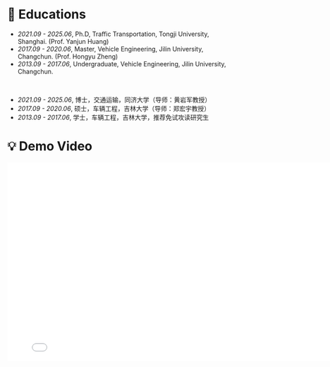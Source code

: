
# 📖 Educations
- *2021.09 - 2025.06*, Ph.D, Traffic Transportation, Tongji University, Shanghai. (Prof. Yanjun Huang)
- *2017.09 - 2020.06*, Master, Vehicle Engineering, Jilin University, Changchun. (Prof. Hongyu Zheng)
- *2013.09 - 2017.06*, Undergraduate, Vehicle Engineering, Jilin University, Changchun.

<br/>

- *2021.09 - 2025.06*, 博士，交通运输，同济大学（导师：黄岩军教授）
- *2017.09 - 2020.06*, 硕士，车辆工程，吉林大学（导师：郑宏宇教授）
- *2013.09 - 2017.06*, 学士，车辆工程，吉林大学，推荐免试攻读研究生

# 💡 Demo Video

<div style="text-align:center;">
  <iframe
    width="800"
    height="450"
    src="//player.bilibili.com/player.html?aid=683633468&bvid=BV1jS4y1w7SW&cid=711074429&page=1"
    scrolling="no"
    border="0"
    frameborder="no"
    framespacing="0"
    allowfullscreen="true">
  </iframe>
</div>